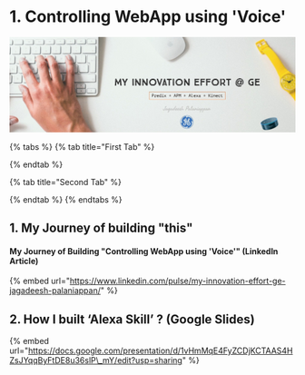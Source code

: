 # 1. Controlling WebApp using 'Voice'

![](../../../.gitbook/assets/image.png)

{% tabs %}
{% tab title="First Tab" %}

{% endtab %}

{% tab title="Second Tab" %}

{% endtab %}
{% endtabs %}

## 1. My Journey of building "this"

#### My Journey of Building "Controlling WebApp using 'Voice'"  \(LinkedIn Article\)

{% embed url="https://www.linkedin.com/pulse/my-innovation-effort-ge-jagadeesh-palaniappan/" %}





## **2. How I built  ‘Alexa Skill’ ? \(Google Slides\)** 

{% embed url="https://docs.google.com/presentation/d/1vHmMqE4FyZCDjKCTAAS4HZsJYqqByFtDE8u36slP\_mY/edit?usp=sharing" %}



